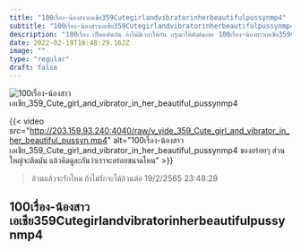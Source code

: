 ```yaml
---
title: "100เรื่อง-น้องสาวเอเชีย359Cutegirlandvibratorinherbeautifulpussynmp4"
subtitle: "100เรื่อง-น้องสาวเอเชีย359Cutegirlandvibratorinherbeautifulpussynmp4 ถึงตอนนี้จะอวบ แต่ตอน 10 ขวบเคยผอมนะ"
description: "100เรื่อง เป็นแฟนกัน ถ้าไม่มีเวลาให้กัน กรุณาให้ตังค์นะคะ 100เรื่อง-น้องสาวเอเชีย359Cutegirlandvibratorinherbeautifulpussynmp4 19/2/2565 23:48:29"
date: 2022-02-19T16:48:29.162Z
image: ""
type: "regular"
draft: false
---
```


![100เรื่อง-น้องสาวเอเชีย_359_Cute_girl_and_vibrator_in_her_beautiful_pussynmp4](http://203.159.93.240:4040/raw/v_vide_359_Cute_girl_and_vibrator_in_her_beautiful_pussyn.jpg)

{{< video src="http://203.159.93.240:4040/raw/v_vide_359_Cute_girl_and_vibrator_in_her_beautiful_pussyn.mp4" alt="100เรื่อง-น้องสาวเอเชีย_359_Cute_girl_and_vibrator_in_her_beautiful_pussynmp4 ของอร่อยๆ ส่วนใหญ่จะติดมัน แล้วคิดดูละกันว่าเราจะอร่อยขนาดไหน" >}}


> อ้วนแล้วจะรักไหม ถ้าไม่รักจะได้อ้วนต่อ 19/2/2565 23:48:29

## 100เรื่อง-น้องสาวเอเชีย359Cutegirlandvibratorinherbeautifulpussynmp4
